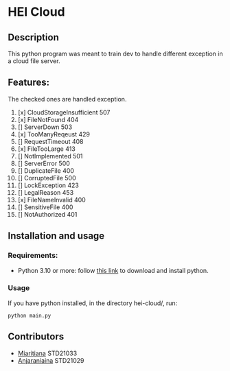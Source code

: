 # HEI Cloud
## Description
This python program was meant to train dev to handle different exception in a cloud file server.

## Features:
The checked ones are handled exception.
1. [x] CloudStorageInsufficient 507
2. [x] FileNotFound 404
3. [] ServerDown 503
4. [x] TooManyReqeust 429
5. [] RequestTimeout 408
6. [x] FileTooLarge 413
7. [] NotImplemented 501
8. [] ServerError 500
9. [] DuplicateFile 400
10. [] CorruptedFile 500
11. [] LockException 423
12. [] LegalReason 453
13. [x] FileNameInvalid 400
14. [] SensitiveFile 400
15. [] NotAuthorized 401

## Installation and usage
### Requirements:
* Python 3.10 or more: follow [this link](https://www.python.org/downloads/release/python-3120/) to download and install python.

### Usage
If you have python installed, in the directory hei-cloud/, run:
```
python main.py
```
## Contributors
* [Miaritiana](https://github.com/Miaritiana) STD21033
* [Anjaraniaina](github.com/Anjaraniaina) STD21029